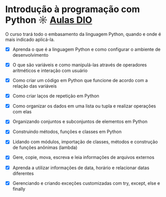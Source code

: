 # Introdução à programação com Python ☼ [Aulas DIO](https://web.digitalinnovation.one/course/introducao-a-programacao-com-python/learning/1a4f5956-fe77-4e5a-bc3a-5364e06b5c79/)

O curso trará todo o embasamento da linguagem Python, quando e onde é mais indicado aplicá-la.

- [x] Aprenda o que é a linguagem Python e como configurar o ambiente de desenvolvimento
- [x] O que são variáveis e como manipulá-las através de operadores aritméticos e interação com usuário
- [x] Como criar um código em Python que funcione de acordo com a relação das variáveis
- [x] Como criar laços de repetição em Python
- [x] Como organizar os dados em uma lista ou tupla e realizar operações com elas
- [x] Organizando conjuntos e subconjuntos de elementos em Python
- [x] Construindo métodos, funções e classes em Python
- [x] Lidando com módulos, importação de classes, métodos e construção de funções anônimas (lambda)
- [x] Gere, copie, mova, escreva e leia informações de arquivos externos
- [x] Aprenda a utilizar informações de data, horário e relacionar datas diferentes
- [x] Gerenciando e criando exceções customizadas com try, except, else e finally

